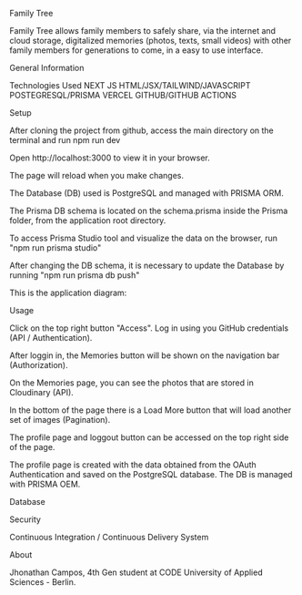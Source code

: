 

Family Tree

Family Tree allows family members to safely share, via the internet and cloud storage, digitalized memories (photos, texts, small videos) with other family members for generations to come, in a easy to use interface.

General Information

Technologies Used
NEXT JS
HTML/JSX/TAILWIND/JAVASCRIPT
POSTEGRESQL/PRISMA
VERCEL
GITHUB/GITHUB ACTIONS

Setup

After cloning the project from github, access the main directory on the terminal and run npm run dev

Open http://localhost:3000 to view it in your browser.

The page will reload when you make changes. 

The Database (DB) used is PostgreSQL and managed with PRISMA ORM. 

The Prisma DB schema is located on the schema.prisma inside the Prisma folder, from the application root directory.

To access Prisma Studio tool and visualize the data on the browser, run "npm run prisma studio"

After changing the DB schema, it is necessary to update the Database by running "npm run prisma db push"

This is the application diagram:

<diagram>


Usage

Click on the top right button "Access". Log in using you GitHub credentials (API / Authentication). 

After loggin in, the Memories button will be shown on the navigation bar (Authorization). 

On the Memories page, you can see the photos that are stored in Cloudinary (API). 

In the bottom of the page there is a Load More button that will load another set of images (Pagination).

The profile page and loggout button can be accessed on the top right side of the page.

The profile page is created with the data obtained from the OAuth Authentication and saved on the PostgreSQL database. The DB is managed with PRISMA OEM.


Database

<database diagram>


Security

<text>

Continuous Integration / Continuous Delivery System

<text>

About

Jhonathan Campos, 4th Gen student at CODE University of Applied Sciences - Berlin.
